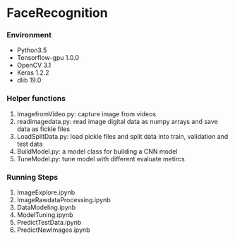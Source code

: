 # FaceRecognition 


### Environment
- Python3.5
- Tensorflow-gpu 1.0.0
- OpenCV 3.1
- Keras 1.2.2
- dlib 19.0

### Helper functions

1. ImagefromVideo.py: capture image from videos
2. readimagedata.py: read image digital data as numpy arrays and save data as fickle files
3. LoadSplitData.py: load pickle files and split data into train, validation and test data
4. BuildModel.py: a model class for building a CNN model
5. TuneModel.py: tune model with different evaluate metircs

### Running Steps

1. ImageExplore.ipynb
2. ImageRawdataProcessing.ipynb
3. DataModeling.ipynb
4. ModelTuning.ipynb
5. PredictTestData.ipynb
6. PredictNewImages.ipynb

